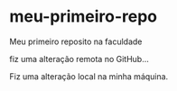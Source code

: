 # meu-primeiro-repo
Meu primeiro reposito na faculdade

fiz uma alteração remota no GitHub... 

Fiz uma alteração local na minha máquina.
